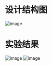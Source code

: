 # 设计结构图
![image](https://github.com/BerserkerD/messageQueue/assets/162690240/b4cb7e10-41ab-42b8-bdfe-54ff2613f219)

# 实验结果
![image](https://github.com/BerserkerD/messageQueue/assets/162690240/7a1ff7a7-a259-4744-a5e8-4036b4387c41)
![image](https://github.com/BerserkerD/messageQueue/assets/162690240/b64d5729-353b-4e17-9a0f-c624512fb0ba)
